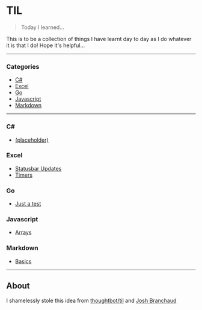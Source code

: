 # TIL

> Today I learned...

This is to be a collection of things I have learnt day to day as I do whatever it is that I do!  Hope it's helpful...

---

### Categories

* [C#](#csharp)
* [Excel](#excel)
* [Go](#go)
* [Javascript](#javascript)
* [Markdown](#markdown)

---

### C#

- [(placeholder)](csharp/placeholder.md)

### Excel

- [Statusbar Updates](excel/statusbar.md)
- [Timers](excel/timers.md)

### Go

- [Just a test](go/just_a_test.md)

### Javascript

- [Arrays](javascript/arrays.md)

### Markdown

- [Basics](markdown/basics.md)

---

## About

I shamelessly stole this idea from
[thoughtbot/til](https://github.com/thoughtbot/til) and
[Josh Branchaud](https://raw.githubusercontent.com/jbranchaud/til)
